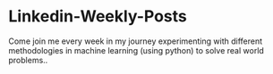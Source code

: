 # Linkedin-Weekly-Posts
Come join me every week in my journey experimenting with different methodologies in machine learning (using python) to solve real world problems..

